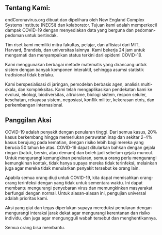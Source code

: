 ## Tentang Kami:

endCoronavirus.org dibuat dan dipelihara oleh New England Complex Systems Institute (NECSI) dan kolaborator. Tujuan kami adalah memperkecil dampak COVID-19 dengan menyediakan data yang berguna dan pedoman-pedoman untuk bertindak.

Tim riset kami memiliki mitra fakultas, pelajar, dan aflisiasi dari MIT, Harvard, Brandeis, dan universitas lainnya. Kami bekerja 24 jam untuk mengamati dan menyampaikan status terkini dari epidemi COVID-19.

Kami menggunakan berbagai metode matematis yang dirancang untuk sistem dengan banyak komponen interaktif, sehingga asumsi statistik tradisional tidak berlaku.

Kami berspesialisasi di jaringan, pemodelan berbasis agen, analisis multi-skala, dan kompleksitas. Kami telah mengaplikasikan pendekatan kami ke evolusi, ekologi, biodiversitas, altruisme, biologi sistem, respon seluler, kesehatan, rekayasa sistem, negosiasi, konflik militer, kekerasan etnis, dan perkembangan internasional.

## Panggilan Aksi

COVID-19 adalah penyakit dengan penularan tinggi. Dari semua kasus, 20% kasus berkembang hingga memerlukan perawatan inap dan sekitar 2-4% kasus berujung pada kematian, dengan risiko lebih bagi mereka yang berusia 50 tahun ke atas. COVID-19 dapat ditularkan bahkan dengan gejala ringan (batuk, bersin, atau demam) dan boleh jadi sebelum gejala muncul. Untuk mengurangi kemungkinan penularan, semua orang perlu mengurangi kemungkinan kontak, tidak hanya supaya mereka tidak terinfeksi, melainkan juga agar mereka tidak menularkan penyakit tersebut ke orang lain.

Apabila semua orang diuji untuk COVID-19, kita dapat memisahkan orang-orang terinfeksi dengan yang tidak untuk sementara waktu. Ini dapat membantu mengurangi penyebaran virus dan memungkinkan masyarakat berfungsi dengan normal. Untuk alasan-alasan ini, pengujian universal adalah prioritas kami.

Aksi yang giat dan tegas diperlukan supaya mereduksi penularan dengan mengurangi interaksi jarak dekat agar mengurangi kerentanan dan risiko individu, dan juga agar mengungguli wabah tersebut dan menghentikannya.

Semua orang bisa membantu.
